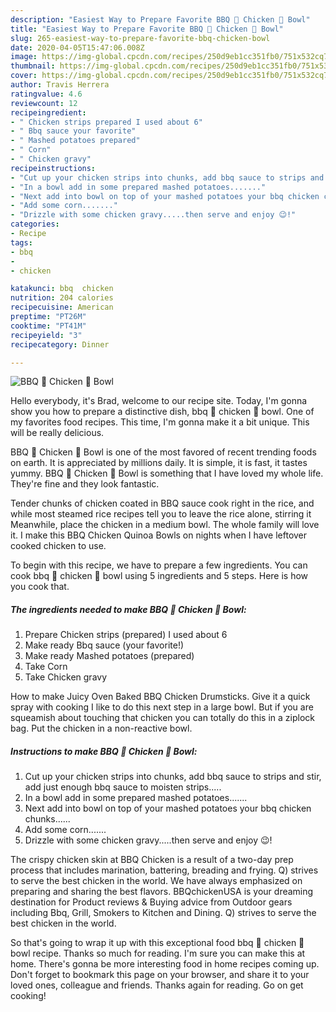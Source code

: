 ```yaml
---
description: "Easiest Way to Prepare Favorite BBQ 🍗 Chicken 🐔 Bowl"
title: "Easiest Way to Prepare Favorite BBQ 🍗 Chicken 🐔 Bowl"
slug: 265-easiest-way-to-prepare-favorite-bbq-chicken-bowl
date: 2020-04-05T15:47:06.008Z
image: https://img-global.cpcdn.com/recipes/250d9eb1cc351fb0/751x532cq70/bbq-🍗-chicken-🐔-bowl-recipe-main-photo.jpg
thumbnail: https://img-global.cpcdn.com/recipes/250d9eb1cc351fb0/751x532cq70/bbq-🍗-chicken-🐔-bowl-recipe-main-photo.jpg
cover: https://img-global.cpcdn.com/recipes/250d9eb1cc351fb0/751x532cq70/bbq-🍗-chicken-🐔-bowl-recipe-main-photo.jpg
author: Travis Herrera
ratingvalue: 4.6
reviewcount: 12
recipeingredient:
- " Chicken strips prepared I used about 6"
- " Bbq sauce your favorite"
- " Mashed potatoes prepared"
- " Corn"
- " Chicken gravy"
recipeinstructions:
- "Cut up your chicken strips into chunks, add bbq sauce to strips and stir, add just enough bbq sauce to moisten strips....."
- "In a bowl add in some prepared mashed potatoes......."
- "Next add into bowl on top of your mashed potatoes your bbq chicken chunks......"
- "Add some corn......."
- "Drizzle with some chicken gravy.....then serve and enjoy 😉!"
categories:
- Recipe
tags:
- bbq
- 
- chicken

katakunci: bbq  chicken 
nutrition: 204 calories
recipecuisine: American
preptime: "PT26M"
cooktime: "PT41M"
recipeyield: "3"
recipecategory: Dinner

---
```



![BBQ 🍗 Chicken 🐔 Bowl](https://img-global.cpcdn.com/recipes/250d9eb1cc351fb0/751x532cq70/bbq-🍗-chicken-🐔-bowl-recipe-main-photo.jpg)

Hello everybody, it's Brad, welcome to our recipe site. Today, I'm gonna show you how to prepare a distinctive dish, bbq 🍗 chicken 🐔 bowl. One of my favorites food recipes. This time, I'm gonna make it a bit unique. This will be really delicious.

BBQ 🍗 Chicken 🐔 Bowl is one of the most favored of recent trending foods on earth. It is appreciated by millions daily. It is simple, it is fast, it tastes yummy. BBQ 🍗 Chicken 🐔 Bowl is something that I have loved my whole life. They're fine and they look fantastic.

Tender chunks of chicken coated in BBQ sauce cook right in the rice, and while most steamed rice recipes tell you to leave the rice alone, stirring it Meanwhile, place the chicken in a medium bowl. The whole family will love it. I make this BBQ Chicken Quinoa Bowls on nights when I have leftover cooked chicken to use.


To begin with this recipe, we have to prepare a few ingredients. You can cook bbq 🍗 chicken 🐔 bowl using 5 ingredients and 5 steps. Here is how you cook that.

##### The ingredients needed to make BBQ 🍗 Chicken 🐔 Bowl:

1. Prepare  Chicken strips (prepared) I used about 6
1. Make ready  Bbq sauce (your favorite!)
1. Make ready  Mashed potatoes (prepared)
1. Take  Corn
1. Take  Chicken gravy


How to make Juicy Oven Baked BBQ Chicken Drumsticks. Give it a quick spray with cooking I like to do this next step in a large bowl. But if you are squeamish about touching that chicken you can totally do this in a ziplock bag. Put the chicken in a non-reactive bowl. 

##### Instructions to make BBQ 🍗 Chicken 🐔 Bowl:

1. Cut up your chicken strips into chunks, add bbq sauce to strips and stir, add just enough bbq sauce to moisten strips.....
1. In a bowl add in some prepared mashed potatoes.......
1. Next add into bowl on top of your mashed potatoes your bbq chicken chunks......
1. Add some corn.......
1. Drizzle with some chicken gravy.....then serve and enjoy 😉!


The crispy chicken skin at BBQ Chicken is a result of a two-day prep process that includes marination, battering, breading and frying. Q) strives to serve the best chicken in the world. We have always emphasized on preparing and sharing the best flavors. BBQchickenUSA is your dreaming destination for Product reviews &amp; Buying advice from Outdoor gears including Bbq, Grill, Smokers to Kitchen and Dining. Q) strives to serve the best chicken in the world. 

So that's going to wrap it up with this exceptional food bbq 🍗 chicken 🐔 bowl recipe. Thanks so much for reading. I'm sure you can make this at home. There's gonna be more interesting food in home recipes coming up. Don't forget to bookmark this page on your browser, and share it to your loved ones, colleague and friends. Thanks again for reading. Go on get cooking!
